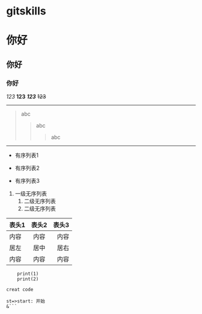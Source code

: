 # gitskills
# 你好
## 你好
### 你好
*123*
**123**
***123***
~~123~~
***
>abc
>>abc
>>>abc
---
- 有序列表1
+ 有序列表2
* 有序列表3
1. 一级无序列表 
   1. 二级无序列表
   2. 二级无序列表

表头1|表头2|表头3
:-|:-:|-:
内容|内容|内容
居左|居中|居右
内容|内容|内容


```
    print(1)
    print(2)
```
`creat code`
```flow
st=>start: 开始
&```
